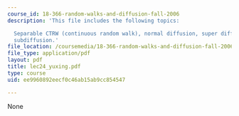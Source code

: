 ```yaml
---
course_id: 18-366-random-walks-and-diffusion-fall-2006
description: 'This file includes the following topics:

  Separable CTRW (continuous random walk), normal diffusion, super diffusion, and
  subdiffusion.'
file_location: /coursemedia/18-366-random-walks-and-diffusion-fall-2006/ee9960892eecf0c46ab15ab9cc854547_lec24_yuxing.pdf
file_type: application/pdf
layout: pdf
title: lec24_yuxing.pdf
type: course
uid: ee9960892eecf0c46ab15ab9cc854547

---
```

None